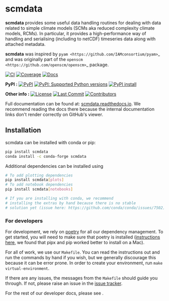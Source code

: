 # scmdata

<!---
Can use start-after and end-before directives in docs, see
https://myst-parser.readthedocs.io/en/latest/syntax/organising_content.html#inserting-other-documents-directly-into-the-current-document
-->

<!--- sec-begin-description -->

**scmdata** provides some useful data handling routines for dealing with data related to simple climate models (SCMs aka reduced complexity climate models, RCMs).
In particular, it provides a high-performance way of handling and serialising (including to netCDF) timeseries data along with attached metadata.

**scmdata** was inspired by `pyam <https://github.com/IAMconsortium/pyam>`_ and was originally part of the `openscm <https://github.com/openscm/openscm>`_ package.

[![CI](https://github.com/openscm/scmdata/actions/workflows/ci.yaml/badge.svg?branch=main)](https://github.com/openscm/scmdata/actions/workflows/ci.yaml)
[![Coverage](https://codecov.io/gh/climate-resource/scmdata/branch/main/graph/badge.svg)](https://codecov.io/gh/climate-resource/scmdata)
[![Docs](https://readthedocs.org/projects/scmdata/badge/?version=latest)](https://scmdata.readthedocs.io)

**PyPI :**
[![PyPI](https://img.shields.io/pypi/v/scmdata.svg)](https://pypi.org/project/scmdata/)
[![PyPI: Supported Python versions](https://img.shields.io/pypi/pyversions/scmdata.svg)](https://pypi.org/project/scmdata/)
[![PyPI install](https://github.com/openscm/scmdata/actions/workflows/install.yaml/badge.svg?branch=main)](https://github.com/openscm/scmdata/actions/workflows/install.yaml)

**Other info :**
[![License](https://img.shields.io/github/license/openscm/scmdata.svg)](https://github.com/openscm/scmdata/blob/main/LICENSE)
[![Last Commit](https://img.shields.io/github/last-commit/openscm/scmdata.svg)](https://github.com/openscm/scmdata/commits/main)
[![Contributors](https://img.shields.io/github/contributors/openscm/scmdata.svg)](https://github.com/openscm/scmdata/graphs/contributors)


<!--- sec-end-description -->

Full documentation can be found at:
[scmdata.readthedocs.io](https://scmdata.readthedocs.io/en/latest/).
We recommend reading the docs there because the internal documentation links
don't render correctly on GitHub's viewer.

## Installation

<!--- sec-begin-installation -->

scmdata can be installed with conda or pip:

```bash
pip install scmdata
conda install -c conda-forge scmdata
```

Additional dependencies can be installed using

```bash
# To add plotting dependencies
pip install scmdata[plots]
# To add notebook dependencies
pip install scmdata[notebooks]

# If you are installing with conda, we recommend
# installing the extras by hand because there is no stable
# solution yet (issue here: https://github.com/conda/conda/issues/7502)
```

<!--- sec-end-installation -->

### For developers

<!--- sec-begin-installation-dev -->

For development, we rely on [poetry](https://python-poetry.org) for all our
dependency management. To get started, you will need to make sure that poetry
is installed
([instructions here](https://python-poetry.org/docs/#installing-with-the-official-installer),
we found that pipx and pip worked better to install on a Mac).

For all of work, we use our `Makefile`.
You can read the instructions out and run the commands by hand if you wish,
but we generally discourage this because it can be error prone.
In order to create your environment, run `make virtual-environment`.

If there are any issues, the messages from the `Makefile` should guide you
through. If not, please raise an issue in the [issue tracker][issue_tracker].

For the rest of our developer docs, please see [](development-reference).

[issue_tracker]: https://github.com/openscm/scmdata/issues

<!--- sec-end-installation-dev -->
